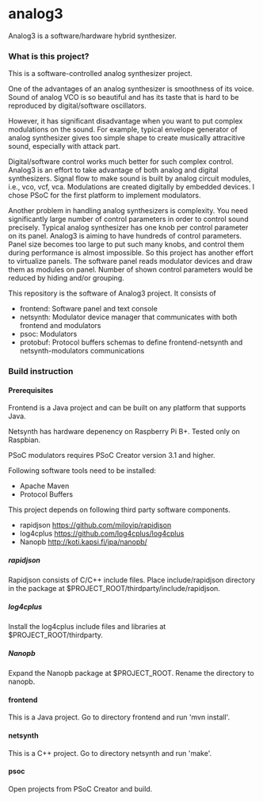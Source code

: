 # analog3
Analog3 is a software/hardware hybrid synthesizer.

### What is this project?
This is a software-controlled analog synthesizer project.

One of the advantages of an analog synthesizer is smoothness of its voice.
Sound of analog VCO is so beautiful and has its taste that is hard to be reproduced by digital/software oscillators.

However, it has significant disadvantage when you want to put complex modulations on the sound.
For example, typical envelope generator of analog synthesizer gives too simple shape to create
musically attracitive sound, especially with attack part.

Digital/software control works much better for such complex control.
Analog3 is an effort to take advantage of both analog and digital synthesizers.
Signal flow to make sound is built by analog circuit modules, i.e., vco, vcf, vca.
Modulations are created digitally by embedded devices.  I chose PSoC for the first platform to implement modulators.

Another problem in handling analog synthesizers is complexity.
You need significantly large number of control parameters in order to control sound precisely.
Typical analog synthesizer has one knob per control parameter on its panel.
Analog3 is aiming to have hundreds of control parameters.
Panel size becomes too large to put such many knobs, and control them during performance is almost impossible.
So this project has another effort to virtualize panels.
The software panel reads modulator devices and draw them as modules on panel.  Number of shown control parameters would be reduced by hiding and/or grouping.

This repository is the software of Analog3 project.  It consists of
- frontend: Software panel and text console
- netsynth: Modulator device manager that communicates with both frontend and modulators
- psoc: Modulators
- protobuf: Protocol buffers schemas to define frontend-netsynth and netsynth-modulators communications

### Build instruction
#### Prerequisites
Frontend is a Java project and can be built on any platform that supports Java.

Netsynth has hardware depenency on Raspberry Pi B+.  Tested only on Raspbian.

PSoC modulators requires PSoC Creator version 3.1 and higher.

Following software tools need to be installed:
- Apache Maven
- Protocol Buffers

This project depends on following third party software components.
- rapidjson https://github.com/miloyip/rapidjson
- log4cplus https://github.com/log4cplus/log4cplus
- Nanopb http://koti.kapsi.fi/jpa/nanopb/

##### rapidjson
Rapidjson consists of C/C++ include files.
Place include/rapidjson directory in the package at $PROJECT_ROOT/thirdparty/include/rapidjson.

##### log4cplus
Install the log4cplus include files and libraries at $PROJECT_ROOT/thirdparty.

##### Nanopb
Expand the Nanopb package at $PROJECT_ROOT.  Rename the directory to nanopb.

#### frontend
This is a Java project.  Go to directory frontend and run 'mvn install'.

#### netsynth
This is a C++ project.  Go to directory netsynth and run 'make'.

#### psoc
Open projects from PSoC Creator and build.
